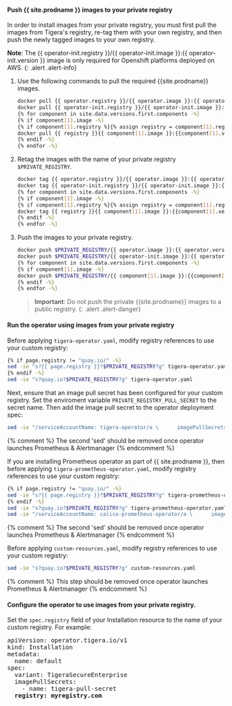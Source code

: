 #### Push {{ site.prodname }} images to your private registry

In order to install images from your private registry, you must first pull the images from Tigera's registry, re-tag them with your own registry, and then push the newly tagged images to your own registry.

   **Note**: The {{ operator-init.registry }}/{{ operator-init.image }}:{{ operator-init.version }} image is only required for Openshift platforms deployed on AWS.
   {: .alert .alert-info}

1. Use the following commands to pull the required {{site.prodname}} images.

   ```bash
   docker pull {{ operator.registry }}/{{ operator.image }}:{{ operator.version }}
   docker pull {{ operator-init.registry }}/{{ operator-init.image }}:{{ operator-init.version }}
   {% for component in site.data.versions.first.components -%}
   {% if component[1].image -%}
   {% if component[1].registry %}{% assign registry = component[1].registry | append: "/" %}{% else %}{% assign registry = page.registry -%} {% endif -%}
   docker pull {{ registry }}{{ component[1].image }}:{{component[1].version}}
   {% endif -%}
   {% endfor -%}
   ```

1. Retag the images with the name of your private registry `$PRIVATE_REGISTRY`.

   ```bash
   docker tag {{ operator.registry }}/{{ operator.image }}:{{ operator.version }} $PRIVATE_REGISTRY/{{ operator.image }}:{{ operator.version }}
   docker tag {{ operator-init.registry }}/{{ operator-init.image }}:{{ operator-init.version }} $PRIVATE_REGISTRY/{{ operator-init.image }}:{{ operator-init.version }}
   {% for component in site.data.versions.first.components -%}
   {% if component[1].image -%}
   {% if component[1].registry %}{% assign registry = component[1].registry | append: "/" %}{% else %}{% assign registry = page.registry -%} {% endif -%}
   docker tag {{ registry }}{{ component[1].image }}:{{component[1].version}} $PRIVATE_REGISTRY/{{ component[1].image }}:{{component[1].version}}
   {% endif -%}
   {% endfor -%}
   ```

1. Push the images to your private registry.

   ```bash
   docker push $PRIVATE_REGISTRY/{{ operator.image }}:{{ operator.version }}
   docker push $PRIVATE_REGISTRY/{{ operator-init.image }}:{{ operator-init.version }}
   {% for component in site.data.versions.first.components -%}
   {% if component[1].image -%}
   docker push $PRIVATE_REGISTRY/{{ component[1].image }}:{{component[1].version}}
   {% endif -%}
   {% endfor -%}
   ```

   > **Important**: Do not push the private {{site.prodname}} images to a public registry.
   {: .alert .alert-danger}

#### Run the operator using images from your private registry

Before applying `tigera-operator.yaml`, modify registry references to use your custom registry:

```bash
{% if page.registry != "quay.io/" -%}
sed -ie "s?{{ page.registry }}?$PRIVATE_REGISTRY?g" tigera-operator.yaml
{% endif -%}
sed -ie "s?quay.io?$PRIVATE_REGISTRY?g" tigera-operator.yaml
```

Next, ensure that an image pull secret has been configured for your custom registry. Set the enviroment variable `PRIVATE_REGISTRY_PULL_SECRET` to the secret name.
Then add the image pull secret to the operator deployment spec:

```bash
sed -ie "/serviceAccountName: tigera-operator/a \      imagePullSecrets:\n\      - name: $PRIVATE_REGISTRY_PULL_SECRET"  tigera-operator.yaml
```

{% comment %} The second 'sed' should be removed once operator launches Prometheus & Alertmanager {% endcomment %}

If you are installing Prometheus operator as part of {{ site.prodname }}, then before applying `tigera-prometheus-operator.yaml`, modify registry references to use your custom registry:

```bash
{% if page.registry != "quay.io/" -%}
sed -ie "s?{{ page.registry }}?$PRIVATE_REGISTRY?g" tigera-prometheus-operator.yaml
{% endif -%}
sed -ie "s?quay.io?$PRIVATE_REGISTRY?g" tigera-prometheus-operator.yaml
sed -ie "/serviceAccountName: calico-prometheus-operator/a \      imagePullSecrets:\n\      - name: $PRIVATE_REGISTRY_PULL_SECRET"  tigera-prometheus-operator.yaml
```
{% comment %} The second 'sed' should be removed once operator launches Prometheus & Alertmanager {% endcomment %}


Before applying `custom-resources.yaml`, modify registry references to use your custom registry:

```bash
sed -ie "s?quay.io?$PRIVATE_REGISTRY?g" custom-resources.yaml
```
{% comment %} This step should be removed once operator launches Prometheus & Alertmanager {% endcomment %}

#### Configure the operator to use images from your private registry.

Set the `spec.registry` field of your Installation resource to the name of your custom registry. For example:

<pre>
apiVersion: operator.tigera.io/v1
kind: Installation
metadata:
  name: default
spec:
  variant: TigeraSecureEnterprise
  imagePullSecrets:
    - name: tigera-pull-secret
  <b>registry: myregistry.com</b>
</pre>
